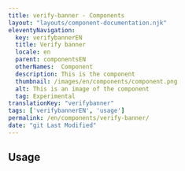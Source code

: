 ```yaml
---
title: verify-banner - Components
layout: "layouts/component-documentation.njk"
eleventyNavigation:
  key: verifybannerEN
  title: Verify banner
  locale: en
  parent: componentsEN
  otherNames:  Component
  description: This is the component
  thumbnail: /images/en/components/component.png
  alt: This is an image of the component
  tag: Experimental
translationKey: "verifybanner"
tags: ['verifybannerEN', 'usage']
permalink: /en/components/verify-banner/
date: "git Last Modified"
---
```


## Usage